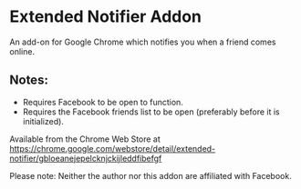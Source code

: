 # Extended Notifier Addon
An add-on for Google Chrome which notifies you when a friend comes online.

## Notes:
* Requires Facebook to be open to function.
* Requires the Facebook friends list to be open (preferably before it is initialized).

Available from the Chrome Web Store at https://chrome.google.com/webstore/detail/extended-notifier/gbloeanejepelcknjckijleddfibefgf

Please note: Neither the author nor this addon are affiliated with Facebook.
